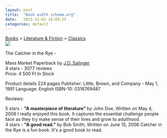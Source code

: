 ```yaml
---
layout: post
title:  "Book width schema.org"
date:   2013-12-02 14:09:25
categories: default
---
```

<div itemscope itemtype="http://schema.org/WebPage">

<div itemprop="breadcrumb">
  <a href="category/books.html"  itemprop="url">Books</a> >
  <a href="category/books-literature.html"  itemprop="url">Literature & Fiction</a> >
  <a href="category/books-classics">Classics</a>
</div>

<div itemscope itemtype="http://schema.org/Book">

<img itemprop="image" src="http://lorempixel.com/100/200" />
  <meta itemprop="thumbnailUrl" content="http://lorempixel.com/50/100" />

<span itemprop="name">The Catcher in the Rye</span> -
 <link itemprop="bookFormat" href="http://schema.org/Paperback">Mass Market Paperback
by <a itemprop="author" href="/author/jd_salinger.html">J.D. Salinger</a>

<div itemprop="aggregateRating" itemscope itemtype="http://schema.org/AggregateRating">
  <span itemprop="ratingValue">4</span> stars -
  <span itemprop="reviewCount">3077</span> reviews
</div>

<div itemprop="offers" itemscope itemtype="http://schema.org/Offer">
  Price: <span itemprop="price">4 500 Ft</span>
  <meta itemprop="priceCurrency" content="HUF" />
  <link itemprop="availability" href="http://schema.org/InStock">In Stock
</div>

Product details
<span itemprop="numberOfPages">224</span> pages
Publisher: <span itemprop="publisher">Little, Brown, and Company</span> -
 <meta itemprop="datePublished" content="1991-05-01">May 1, 1991
Language: <span itemprop="inLanguage">English</span>
ISBN-10: <span itemprop="isbn">0316769487</span>

Reviews:

<div itemprop="review" itemscope itemtype="http://schema.org/Review">
  <span itemprop="reviewRating">5</span> stars -
  <b>"<span itemprop="name">A masterpiece of literature</span>" </b>
  by <span itemprop="author">John Doe</span>,
  Written on <meta itemprop="datePublished" content="2006-05-04">May 4, 2006
  <span itemprop="reviewBody">I really enjoyed this book. It captures the essential
  challenge people face as they try make sense of their lives and grow to adulthood.</span>
</div>

<div itemprop="review" itemscope itemtype="http://schema.org/Review">
  <span itemprop="reviewRating">4</span> stars -
  <b>"<span itemprop="name">A good read.</span>" </b>
  by <span itemprop="author">Bob Smith</span>,
  Written on <meta itemprop="datePublished" content="2006-06-15">June 15, 2006
  <span itemprop="reviewBody">Catcher in the Rye is a fun book. It's a good book to read.</span>
</div>

</div>
</div>
